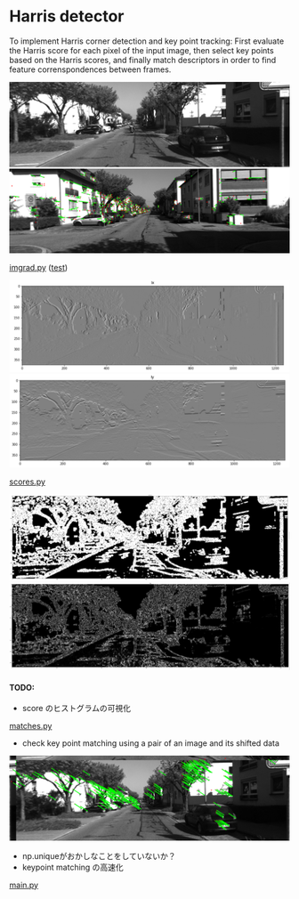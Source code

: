 # Harris detector 

To implement Harris corner detection and key point tracking: First evaluate the Harris score for each pixel of the input image, then select key points based on the Harris scores, and finally match descriptors in order to find feature correnspondences between frames. 

<img src="https://github.com/teruyuki-yamasaki/VAMR/blob/main/exercise03/data/000000.png"/>
<img src="https://github.com/teruyuki-yamasaki/VAMR/blob/main/exercise03/results/matches_000086_grad1_match2_mode1.png"/>

[imgrad.py](https://github.com/teruyuki-yamasaki/VAMR/blob/main/exercise03/code/imgrad.py)
([test](https://github.com/teruyuki-yamasaki/VAMR/blob/main/exercise03/code/test_imgrad.py))

<img src="https://github.com/teruyuki-yamasaki/VAMR/blob/main/exercise03/results/imgrad_Ix.png"/>
<img src="https://github.com/teruyuki-yamasaki/VAMR/blob/main/exercise03/results/imgrad_Iy.png"/>

[scores.py](https://github.com/teruyuki-yamasaki/VAMR/blob/main/exercise03/code/constructStructureTensor.py)

<img src="https://github.com/teruyuki-yamasaki/VAMR/blob/main/exercise03/results/shitomashi.png"/>
<img src="https://github.com/teruyuki-yamasaki/VAMR/blob/main/exercise03/results/harris.png"/>

#### TODO:
- score のヒストグラムの可視化

[matches.py](https://github.com/teruyuki-yamasaki/VAMR/blob/main/exercise03/code/matches.py)

- check key point matching using a pair of an image and its shifted data 
<img src="https://github.com/teruyuki-yamasaki/VAMR/blob/main/exercise03/results/matches_000000_grad1_match2_mode0.png"/>

- np.uniqueがおかしなことをしていないか？
- keypoint matching の高速化

[main.py](https://github.com/teruyuki-yamasaki/VAMR/blob/main/exercise03/code/main1127.py)
